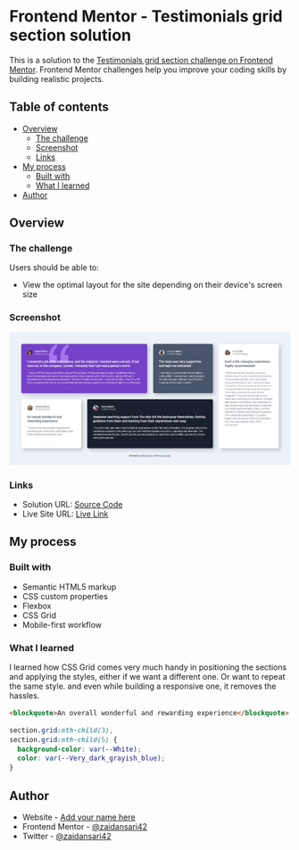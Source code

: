 # Frontend Mentor - Testimonials grid section solution

This is a solution to the [Testimonials grid section challenge on Frontend Mentor](https://www.frontendmentor.io/challenges/testimonials-grid-section-Nnw6J7Un7). Frontend Mentor challenges help you improve your coding skills by building realistic projects.

## Table of contents

- [Overview](#overview)
  - [The challenge](#the-challenge)
  - [Screenshot](#screenshot)
  - [Links](#links)
- [My process](#my-process)
  - [Built with](#built-with)
  - [What I learned](#what-i-learned)
- [Author](#author)

## Overview

### The challenge

Users should be able to:

- View the optimal layout for the site depending on their device's screen size

### Screenshot

![](Capture.JPG)

### Links

- Solution URL: [Source Code](https://github.com/zaidansari42/FEM-Testimonials-grid-section)
- Live Site URL: [Live Link](https://zaidansari42.github.io/FEM-Testimonials-grid-section/)

## My process

### Built with

- Semantic HTML5 markup
- CSS custom properties
- Flexbox
- CSS Grid
- Mobile-first workflow

### What I learned

I learned how CSS Grid comes very much handy in positioning the sections and applying the styles, either if we want a different one. Or want to repeat the same style. and even while building a responsive one, it removes the hassles.

```html
<blockquote>An overall wonderful and rewarding experience</blockquote>
```

```css
section.grid:nth-child(3),
section.grid:nth-child(5) {
  background-color: var(--White);
  color: var(--Very_dark_grayish_blue);
}
```

## Author

- Website - [Add your name here](https://www.your-site.com)
- Frontend Mentor - [@zaidansari42](https://www.frontendmentor.io/profile/zaidansari42)
- Twitter - [@zaidansari42](https://www.twitter.com/zaidansari42)
